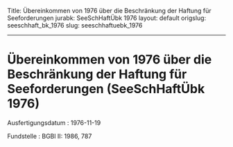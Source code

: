 Title: Übereinkommen von 1976 über die Beschränkung der Haftung für Seeforderungen
jurabk: SeeSchHaftÜbk 1976
layout: default
origslug: seeschhaft_bk_1976
slug: seeschhaftuebk_1976

---

# Übereinkommen von 1976 über die Beschränkung der Haftung für Seeforderungen (SeeSchHaftÜbk 1976)

Ausfertigungsdatum
:   1976-11-19

Fundstelle
:   BGBl II: 1986, 787

